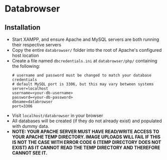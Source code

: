 # Databrowser
## Installation
* Start XAMPP, and ensure Apache and MySQL servers are both running their respective servers
* Copy the entire `databrowser/`  folder into the root of Apache's configured host location
* Create a file named `dbcredentials.ini` at `databrowser/php/` containing the following:
    ```
    # username and password must be changed to match your database credentials
    # default MySQL port is 3306, but this may vary between systems
    server=localhost
    username=<your-db-username>
    password=<your-db-password>
    dbname=databrowser
    port=3306
    ```
* Visit `localhost/databrowser` in your browser
* All databases will be created (if they do not already exist) and populated with dummy data.
* **NOTE: YOUR APACHE SERVER MUST HAVE READ/WRITE ACCESS TO YOUR APACHE TEMP DIRECTORY. IMAGE UPLOADS WILL FAIL IF THIS IS NOT THE CASE WITH ERROR CODE 6 (TEMP DIRECTORY DOES NOT EXIST) AS IT CANNOT READ THE TEMP DIRECTORY AND THEREFORE CANNOT SEE IT.**